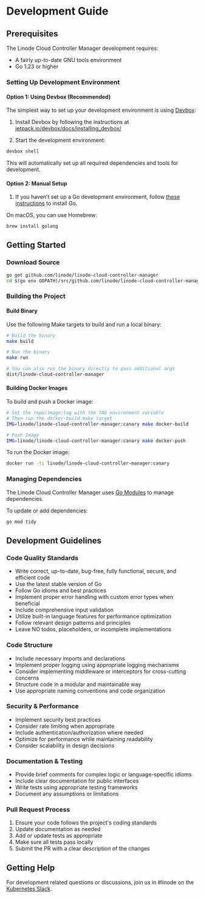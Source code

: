 # Development Guide

## Prerequisites

The Linode Cloud Controller Manager development requires:
- A fairly up-to-date GNU tools environment
- Go 1.23 or higher

### Setting Up Development Environment

#### Option 1: Using Devbox (Recommended)
The simplest way to set up your development environment is using [Devbox](https://www.jetpack.io/devbox/):

1. Install Devbox by following the instructions at [jetpack.io/devbox/docs/installing_devbox/](https://www.jetpack.io/devbox/docs/installing_devbox/)

2. Start the development environment:
```bash
devbox shell
```

This will automatically set up all required dependencies and tools for development.

#### Option 2: Manual Setup

1. If you haven't set up a Go development environment, follow [these instructions](https://golang.org/doc/install) to install Go.

On macOS, you can use Homebrew:
```bash
brew install golang
```

## Getting Started

### Download Source
```bash
go get github.com/linode/linode-cloud-controller-manager
cd $(go env GOPATH)/src/github.com/linode/linode-cloud-controller-manager
```

### Building the Project

#### Build Binary
Use the following Make targets to build and run a local binary:

```bash
# Build the binary
make build

# Run the binary
make run

# You can also run the binary directly to pass additional args
dist/linode-cloud-controller-manager
```

#### Building Docker Images
To build and push a Docker image:

```bash
# Set the repo/image:tag with the TAG environment variable
# Then run the docker-build make target
IMG=linode/linode-cloud-controller-manager:canary make docker-build

# Push Image
IMG=linode/linode-cloud-controller-manager:canary make docker-push
```

To run the Docker image:
```bash
docker run -ti linode/linode-cloud-controller-manager:canary
```

### Managing Dependencies
The Linode Cloud Controller Manager uses [Go Modules](https://blog.golang.org/using-go-modules) to manage dependencies.

To update or add dependencies:
```bash
go mod tidy
```

## Development Guidelines

### Code Quality Standards
- Write correct, up-to-date, bug-free, fully functional, secure, and efficient code
- Use the latest stable version of Go
- Follow Go idioms and best practices
- Implement proper error handling with custom error types when beneficial
- Include comprehensive input validation
- Utilize built-in language features for performance optimization
- Follow relevant design patterns and principles
- Leave NO todos, placeholders, or incomplete implementations

### Code Structure
- Include necessary imports and declarations
- Implement proper logging using appropriate logging mechanisms
- Consider implementing middleware or interceptors for cross-cutting concerns
- Structure code in a modular and maintainable way
- Use appropriate naming conventions and code organization

### Security & Performance
- Implement security best practices
- Consider rate limiting when appropriate
- Include authentication/authorization where needed
- Optimize for performance while maintaining readability
- Consider scalability in design decisions

### Documentation & Testing
- Provide brief comments for complex logic or language-specific idioms
- Include clear documentation for public interfaces
- Write tests using appropriate testing frameworks
- Document any assumptions or limitations

### Pull Request Process
1. Ensure your code follows the project's coding standards
2. Update documentation as needed
3. Add or update tests as appropriate
4. Make sure all tests pass locally
5. Submit the PR with a clear description of the changes

## Getting Help
For development related questions or discussions, join us in #linode on the [Kubernetes Slack](https://kubernetes.slack.com/messages/CD4B15LUR/details/). 
